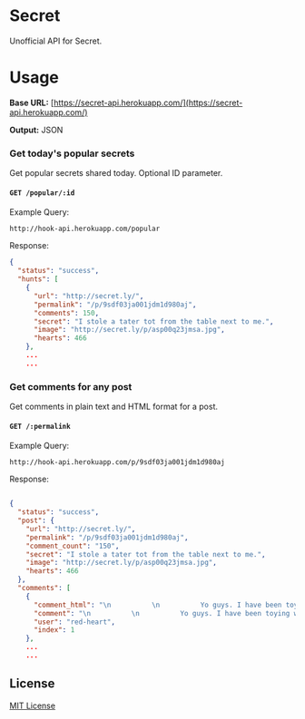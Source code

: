 Secret
======

Unofficial API for Secret.

Usage
=====

**Base URL:** [https://secret-api.herokuapp.com/](https://secret-api.herokuapp.com/)

**Output:** JSON

### Get today's popular secrets

Get popular secrets shared today. Optional ID parameter.

#### `GET /popular/:id`

Example Query:

```
http://hook-api.herokuapp.com/popular
```

Response:

```json
{
  "status": "success",
  "hunts": [
    {
      "url": "http://secret.ly/",
      "permalink": "/p/9sdf03ja001jdm1d980aj",
      "comments": 150,
      "secret": "I stole a tater tot from the table next to me.",
      "image": "http://secret.ly/p/asp00q23jmsa.jpg",
      "hearts": 466
    },
    ...
    ...
```

### Get comments for any post

Get comments in plain text and HTML format for a post.

#### `GET /:permalink`

Example Query:

```
http://hook-api.herokuapp.com/p/9sdf03ja001jdm1d980aj
```

Response:

```json

{
  "status": "success",
  "post": {
    "url": "http://secret.ly/",
    "permalink": "/p/9sdf03ja001jdm1d980aj",
    "comment_count": "150",
    "secret": "I stole a tater tot from the table next to me.",
    "image": "http://secret.ly/p/asp00q23jmsa.jpg",
    "hearts": 466
  },
  "comments": [
    {
      "comment_html": "\n          \n          Yo guys. I have been toying with a scraper for PH for some time now, and was really motivated after seeing <a href=\"https://twitter.com/TosinAF\">@TosinAF</a> 's <a href=\"http://www.producthunt.com/posts/the-news-ios\">thread</a> and packaged all I had in a neat API.<br><br><a href=\"http://hook-api.herokuapp.com/today\">Try it here</a><br><br>Currently it gets today's posts, and has a cache of 1 hour. I hope to see people make a ton of good stuff with it. :)<br><br>PS: I make a lot of cool stuff, and people love it. <a href=\"http://www.goel.im/#subscribe\">Leave your e-mail here</a> and stay tuned about my projects.\n        ",
      "comment": "\n          \n          Yo guys. I have been toying with a scraper for PH for some time now, and was really motivated after seeing @TosinAF 's thread and packaged all I had in a neat API.Try it hereCurrently it gets today's posts, and has a cache of 1 hour. I hope to see people make a ton of good stuff with it. :)PS: I make a lot of cool stuff, and people love it. Leave your e-mail here and stay tuned about my projects.\n        ",
      "user": "red-heart",
      "index": 1
    },
    ...
    ...
```

## License
[MIT License](LICENSE)
